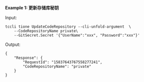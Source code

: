 **Example 1: 更新存储库秘钥**



Input: 

```
tccli tione UpdateCodeRepository --cli-unfold-argument  \
    --CodeRepositoryName private\
    --GitSecret.Secret '{"UserName":"xxx", "Password":"xxx"}'
```

Output: 
```
{
    "Response": {
        "RequestId": "15837643767558277241",
        "CodeRepositoryName": "private"
    }
}
```

